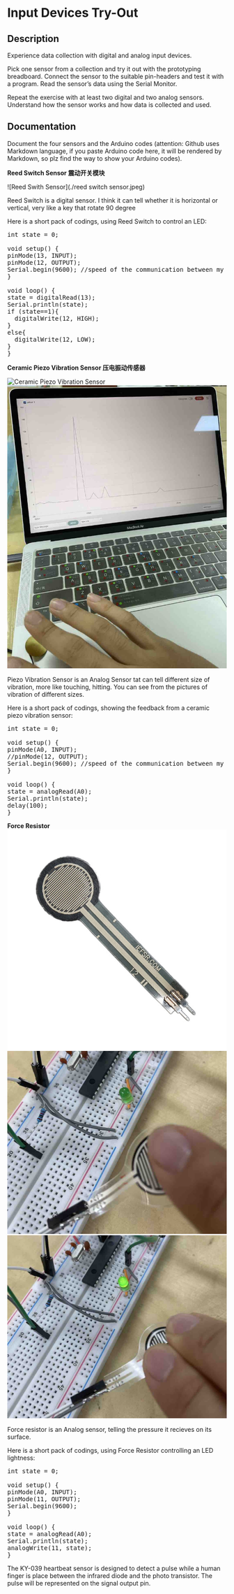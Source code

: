 # Input Devices Try-Out

## Description
Experience data collection with digital and analog input devices. 

Pick one sensor from a collection and try it out with the prototyping breadboard. Connect the sensor to the suitable pin-headers and test it with a program. Read the sensor’s data using the Serial Monitor. 

Repeat the exercise with at least two digital and two analog sensors. Understand how the sensor works and how data is collected and used.

## Documentation
Document the four sensors and the Arduino codes (attention: Github uses Markdown language, if you paste Arduino code here, it will be rendered by Markdown, so plz find the way to show your Arduino codes).

**Reed Switch Sensor 震动开关模块**

![Reed Swith Sensor](./reed switch sensor.jpeg)

Reed Switch is a digital sensor. I think it can tell whether it is horizontal or vertical, very like a key that rotate 90 degree

Here is a short pack of codings, using Reed Switch to control an LED:
<pre>
int state = 0;

void setup() {
pinMode(13, INPUT);
pinMode(12, OUTPUT);
Serial.begin(9600); //speed of the communication between my computer and ATmega
}

void loop() {
state = digitalRead(13);
Serial.println(state);
if (state==1){
  digitalWrite(12, HIGH);
}
else{
  digitalWrite(12, LOW);
}
}</pre>


**Ceramic Piezo Vibration Sensor 压电振动传感器**

![Ceramic Piezo Vibration Sensor](./cceramicpiezovibrationsensor.jpg)
![Ceramic Piezo Vibration Sensor show](./piezovs.jpg)

Piezo Vibration Sensor is an Analog Sensor tat can tell different size of vibration, more like touching, hitting. You can see from the pictures of vibration of different sizes.

Here is a short pack of codings, showing the feedback from a ceramic piezo vibration sensor:
<pre>
int state = 0;

void setup() {
pinMode(A0, INPUT);
//pinMode(12, OUTPUT);
Serial.begin(9600); //speed of the communication between my computer and ATmega
}

void loop() {
state = analogRead(A0);
Serial.println(state);
delay(100);
}</pre>


**Force Resistor**
![Force Resistor](./forceresistor.jpg)
![Force Resistor control LED lower](./forceresistorshowlow.jpg)
![Force Resistor control LED higher](./forceresistorshowhigher.jpg)

Force resistor is an Analog sensor, telling the pressure it recieves on its surface.

Here is a short pack of codings, using Force Resistor controlling an LED lightness:
<pre>
int state = 0;

void setup() {
pinMode(A0, INPUT);
pinMode(11, OUTPUT);
Serial.begin(9600);
}

void loop() {
state = analogRead(A0);
Serial.println(state);
analogWrite(11, state);
}</pre>

The KY-039 heartbeat sensor is designed to detect a pulse while a human finger is place between the infrared diode and the photo transistor. The pulse will be represented on the signal output pin.



